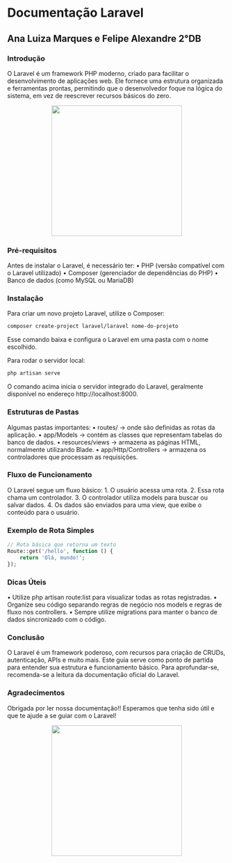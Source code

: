 # Documentação Laravel
## Ana Luiza Marques e Felipe Alexandre 2°DB
### Introdução
O Laravel é um framework PHP moderno, criado para facilitar o desenvolvimento de aplicações web.
Ele fornece uma estrutura organizada e ferramentas prontas, permitindo que o desenvolvedor foque na lógica do sistema, em vez de reescrever recursos básicos do zero.
<p align="center">
    <img src="https://media.tenor.com/TM4I12LoOhwAAAAi/hello-kitty.gif" width="300">
</p>

### Pré-requisitos

Antes de instalar o Laravel, é necessário ter:
	•	PHP (versão compatível com o Laravel utilizado)
	•	Composer (gerenciador de dependências do PHP)
	•	Banco de dados (como MySQL ou MariaDB)


### Instalação

Para criar um novo projeto Laravel, utilize o Composer:
```Bash
composer create-project laravel/laravel nome-do-projeto
```
Esse comando baixa e configura o Laravel em uma pasta com o nome escolhido.

Para rodar o servidor local:
``` Bash
php artisan serve
```
O comando acima inicia o servidor integrado do Laravel, geralmente disponível no endereço http://localhost:8000.


### Estruturas de Pastas

Algumas pastas importantes:
	•	routes/ → onde são definidas as rotas da aplicação.
	•	app/Models → contém as classes que representam tabelas do banco de dados.
	•	resources/views → armazena as páginas HTML, normalmente utilizando Blade.
	•	app/Http/Controllers → armazena os controladores que processam as requisições.


### Fluxo de Funcionamento

O Laravel segue um fluxo básico:
	1.	O usuário acessa uma rota.
	2.	Essa rota chama um controlador.
	3.	O controlador utiliza models para buscar ou salvar dados.
	4.	Os dados são enviados para uma view, que exibe o conteúdo para o usuário.

### Exemplo de Rota Simples
```  php
// Rota básica que retorna um texto
Route::get('/hello', function () {
    return 'Olá, mundo!';
});
``` 
### Dicas Úteis

•	Utilize php artisan route:list para visualizar todas as rotas registradas.
	•	Organize seu código separando regras de negócio nos models e regras de fluxo nos controllers.
	•	Sempre utilize migrations para manter o banco de dados sincronizado com o código.


### Conclusão


O Laravel é um framework poderoso, com recursos para criação de CRUDs, autenticação, APIs e muito mais.
Este guia serve como ponto de partida para entender sua estrutura e funcionamento básico.
Para aprofundar-se, recomenda-se a leitura da documentação oficial do Laravel.

### Agradecimentos

Obrigada por ler nossa documentação!! Esperamos que tenha sido útil e que te ajude a se guiar com o Laravel!

<p align="center">
    <img src="https://media.tenor.com/bkPvmBTPjC8AAAAi/kitty.gif" width="300">
</p>